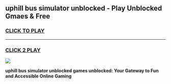 
## uphill bus simulator unblocked - Play Unblocked Gmaes & Free
<h3>
<a href="https://news.freeplayer.one?title=uphill_bus_simulator_unblocked&ref=16F">CLICK TO PLAY</a></h3>
<hr>

<h3>
<a href="https://news.freeplayer.one?title=uphill_bus_simulator_unblocked&ref=16F">CLICK 2 PLAY</a>
  
</h3>

<a href="https://news.freeplayer.one?title=uphill_bus_simulator_unblocked&ref=16F/"><img src="https://clearcache.store/games.png"></a>


**uphill bus simulator unblocked games unblocked: Your Gateway to Fun and Accessible Online Gaming**
